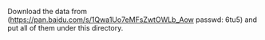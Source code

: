 Download the data from (https://pan.baidu.com/s/1Qwa1Uo7eMFsZwtOWLb_Aow  passwd: 6tu5) and put all of them under this directory.